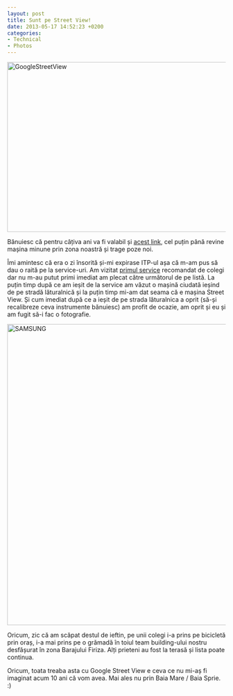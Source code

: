 ```yaml
---
layout: post
title: Sunt pe Street View!
date: 2013-05-17 14:52:23 +0200
categories:
- Technical
- Photos
---
```

<p><a href="http://www.rusiczki.net/wp-content/uploads/2013/04/GoogleStreetView.png"><img src="http://www.rusiczki.net/wp-content/uploads/2013/04/GoogleStreetView-693x391.png" alt="GoogleStreetView" width="693" height="391" class="alignnone size-medium wp-image-4465" /></a></p>
<p>Bănuiesc că pentru câțiva ani va fi valabil și <a href="http://goo.gl/maps/AphZx">acest link</a>, cel puțin până revine mașina minune prin zona noastră și trage poze noi.</p>
<p>Îmi amintesc că era o zi însorită și-mi expirase ITP-ul așa că m-am pus să dau o raită pe la service-uri. Am vizitat <a href="http://goo.gl/maps/LENFu">primul service</a> recomandat de colegi dar nu m-au putut primi imediat am plecat către următorul de pe listă. La puțin timp după ce am ieșit de la service am văzut o mașină ciudată ieșind de pe stradă lăturalnică și la puțin timp mi-am dat seama că e mașina Street View. Și cum imediat după ce a ieșit de pe strada lăturalnica a oprit (să-și recalibreze ceva instrumente bănuiesc) am profit de ocazie, am oprit și eu și am fugit să-i fac o fotografie.</p>
<p><a href="http://www.rusiczki.net/wp-content/uploads/2013/04/2012-07-18-12.56.20.jpg"><img src="http://www.rusiczki.net/wp-content/uploads/2013/04/2012-07-18-12.56.20-519x693.jpg" alt="SAMSUNG" width="519" height="693" class="alignnone size-medium wp-image-4467" /></a></p>
<p>Oricum, zic că am scăpat destul de ieftin, pe unii colegi i-a prins pe bicicletă prin oraș, i-a mai prins pe o grămadă în toiul team building-ului nostru desfășurat în zona Barajului Firiza. Alți prieteni au fost la terasă și lista poate continua.</p>
<p>Oricum, toata treaba asta cu Google Street View e ceva ce nu mi-aș fi imaginat acum 10 ani că vom avea. Mai ales nu prin Baia Mare / Baia Sprie. :)</p>
